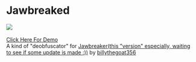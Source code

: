 # Jawbreaked

[![](https://www.codefactor.io/repository/github/HideakiAtsuyo/Jawbreaked/badge)](https://www.codefactor.io/repository/github/HideakiAtsuyo/Jawbreaked)<br><br>[Click Here For Demo](https://i.imgur.com/OmU3tOO.gif)<br>A kind of "deobfuscator" for [Jawbreaker(this "version" especially, waiting to see if some update is made :))](https://github.com/billythegoat356/Jawbreaker/tree/e11c69aa6c19e7a4a7f2259b67ae416eeb31fdcb) by [billythegoat356](https://github.com/billythegoat356)

